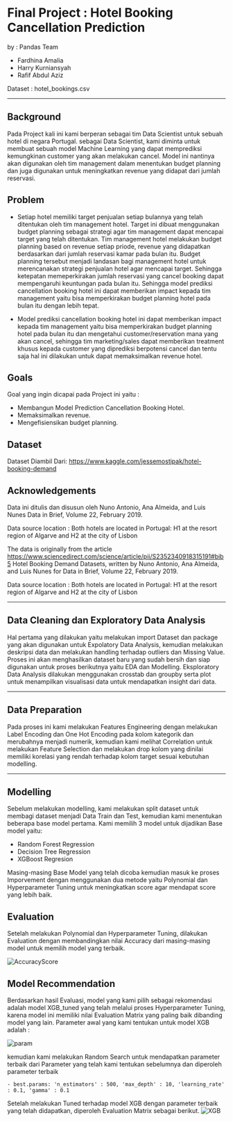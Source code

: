 
# Final Project : Hotel Booking Cancellation Prediction

by : Pandas Team
- Fardhina Amalia
- Harry Kurniansyah
- Rafif Abdul Aziz

Dataset : hotel_bookings.csv

<hr>

## Background

Pada Project kali ini kami berperan sebagai tim Data Scientist untuk sebuah hotel di negara Portugal. sebagai Data Scientist, kami diminta untuk membuat sebuah model Machine Learning yang dapat memprediksi kemungkinan customer yang akan melakukan cancel. Model ini nantinya akan digunakan oleh tim management dalam menentukan budget planning dan juga digunakan untuk meningkatkan revenue yang didapat dari jumlah reservasi. 

## Problem 
- Setiap hotel memiliki target penjualan setiap bulannya yang telah ditentukan oleh tim management hotel. Target ini dibuat menggunakan budget planning sebagai strategi agar tim management dapat mencapai target yang telah ditentukan. Tim management hotel melakukan budget planning based on revenue setiap priode, revenue yang didapatkan berdasarkan dari jumlah reservasi kamar pada bulan itu. Budget planning tersebut menjadi landasan bagi management hotel untuk merencanakan strategi penjualan hotel agar mencapai target. Sehingga ketepatan memeperkirakan jumlah reservasi yang cancel booking dapat mempengaruhi keuntungan pada bulan itu. Sehingga model prediksi cancellation booking hotel ini dapat memberikan impact kepada tim management yaitu bisa memperkirakan budget planning hotel pada bulan itu dengan lebih tepat.

- Model prediksi cancellation booking hotel ini dapat memberikan impact kepada tim management yaitu bisa memperkirakan budget planning hotel pada bulan itu dan mengetahui customer/reservation mana yang akan cancel, sehingga tim marketing/sales dapat memberikan treatment khusus kepada customer yang diprediksi berpotensi cancel dan tentu saja hal ini dilakukan untuk dapat memaksimalkan revenue hotel.


## Goals 
Goal yang ingin dicapai pada Project ini yaitu :

- Membangun Model Prediction Cancellation Booking Hotel. 
- Memaksimalkan revenue.
- Mengefisiensikan budget planning.

## Dataset

Dataset Diambil Dari: https://www.kaggle.com/jessemostipak/hotel-booking-demand

## Acknowledgements

Data ini ditulis dan disusun oleh Nuno Antonio, Ana Almeida, and Luis Nunes  Data in Brief, Volume 22, February 2019.

Data source location : Both hotels are located in Portugal: H1 at the resort region of Algarve and H2 at the city of Lisbon

The data is originally from the article https://www.sciencedirect.com/science/article/pii/S2352340918315191#bib5 Hotel Booking Demand Datasets, written by Nuno Antonio, Ana Almeida, and Luis Nunes for Data in Brief, Volume 22, February 2019.

Data source location : Both hotels are located in Portugal: H1 at the resort region of Algarve and H2 at the city of Lisbon

<hr>

## Data Cleaning dan Exploratory Data Analysis
Hal pertama yang dilakukan yaitu melakukan import Dataset dan package yang akan digunakan untuk Expolatory Data Analysis, 
kemudian melakukan deskripsi data dan melakukan handling terhadap outliers dan Missing Value. Proses ini akan menghasilkan dataset baru yang sudah bersih dan siap digunakan untuk proses berikutnya yaitu EDA dan Modelling.
Eksploratory Data Analysis dilakukan menggunakan crosstab dan groupby serta plot untuk menampilkan visualisasi data untuk mendapatkan insight dari data.

<hr>

## Data Preparation
Pada proses ini kami melakukan Features Engineering dengan melakukan Label Encoding dan One Hot Encoding pada kolom kategorik dan merubahnya menjadi numerik, kemudian kami melihat Correlation untuk melakukan Feature Selection dan melakukan drop kolom yang dinilai memiliki korelasi yang rendah terhadap kolom target sesuai kebutuhan modelling.

<hr>

## Modelling
Sebelum melakukan modelling, kami melakukan split dataset untuk membagi dataset menjadi Data Train dan Test, kemudian kami menentukan beberapa base model pertama. Kami memilih 3 model untuk dijadikan Base model yaitu:
- Random Forest Regression
- Decision Tree Regression
- XGBoost Regresion

Masing-masing Base Model yang telah dicoba kemudian masuk ke proses Imporvement dengan menggunakan dua metode yaitu Polynomial dan Hyperparameter Tuning untuk meningkatkan score agar mendapat score yang lebih baik.

## Evaluation
Setelah melakukan Polynomial dan Hyperparameter Tuning, dilakukan Evaluation dengan membandingkan nilai Accuracy dari masing-masing model untuk memilih model yang terbaik.

![AccuracyScore](https://user-images.githubusercontent.com/79127874/120594740-94af6700-c46b-11eb-9ebc-f5a3f7ac6df9.png)


## Model Recommendation
Berdasarkan hasil Evaluasi, model yang kami pilih sebagai rekomendasi adalah model XGB_tuned yang telah melalui proses Hyperparameter Tuning, karena model ini memiliki nilai Evaluation Matrix yang paling baik dibanding model yang lain. Parameter awal yang kami tentukan untuk model XGB adalah : 

![param](https://user-images.githubusercontent.com/79127874/120598154-1ef9ca00-c470-11eb-86f2-3bdf8b3a40ac.png)

kemudian kami melakukan Random Search untuk mendapatkan parameter terbaik dari Parameter yang telah kami tentukan sebelumnya dan diperoleh parameter terbaik 
```
- best.params: 'n_estimators' : 500, 'max_depth' : 10, 'learning_rate' : 0.1, 'gamma' : 0.1
```
Setelah melakukan Tuned terhadap model XGB dengan parameter terbaik yang telah didapatkan, diperoleh Evaluation Matrix sebagai berikut.
![XGB](https://user-images.githubusercontent.com/79127874/120597948-e2c66980-c46f-11eb-83df-44b23a6cf6ee.png)



